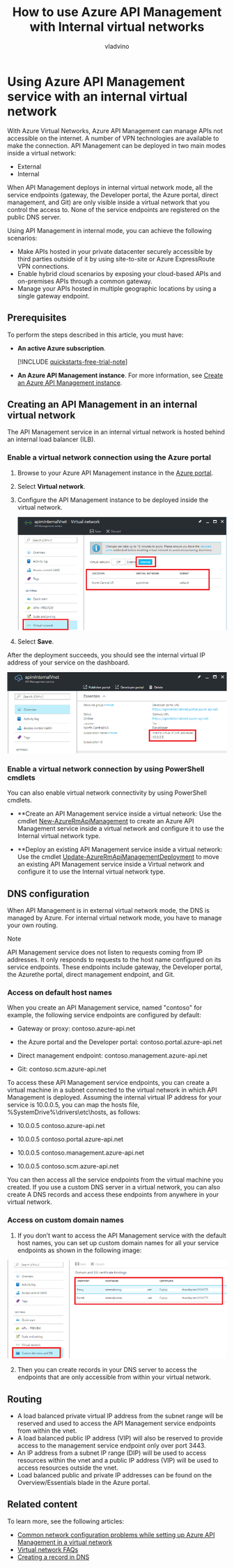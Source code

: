 ﻿---
title: How to use Azure API Management with Internal virtual networks
description: Learn how to set up and configure Azure API Management on an internal virtual network
services: api-management
documentationcenter: ''
author: vladvino
manager: kjoshi
editor: ''

ms.assetid: dac28ccf-2550-45a5-89cf-192d87369bc3
ms.service: api-management
ms.workload: mobile
ms.tgt_pltfrm: na
ms.devlang: na
ms.topic: article
origin.date: 09/29/2017
ms.author: v-yiso
ms.date: 03/19/2018
---
# Using Azure API Management service with an internal virtual network
With Azure Virtual Networks, Azure API Management can manage APIs not accessible on the internet. A number of VPN technologies are available to make the connection. API Management can be deployed in two main modes inside a virtual network:
* External
* Internal


When API Management deploys in internal virtual network mode, all the service endpoints (gateway, the Developer portal, the Azure portal, direct management, and Git) are only visible inside a virtual network that you control the access to. None of the service endpoints are registered on the public DNS server.

Using API Management in internal mode, you can achieve the following scenarios:
* Make APIs hosted in your private datacenter securely accessible by third parties outside of it by using site-to-site or Azure ExpressRoute VPN connections.
* Enable hybrid cloud scenarios by exposing your cloud-based APIs and on-premises APIs through a common gateway.
* Manage your APIs hosted in multiple geographic locations by using a single gateway endpoint. 


## Prerequisites

To perform the steps described in this article, you must have:

+ **An active Azure subscription**.

    [!INCLUDE [quickstarts-free-trial-note](../../includes/quickstarts-free-trial-note.md)]

+ **An Azure API Management instance**. For more information, see [Create an Azure API Management instance](get-started-create-service-instance.md).

## <a name="enable-vpn"> </a>Creating an API Management in an internal virtual network
The API Management service in an internal virtual network is hosted behind an internal load balancer (ILB).

### Enable a virtual network connection using the Azure portal

1. Browse to your Azure API Management instance in the [Azure portal](https://portal.azure.cn/).
2. Select **Virtual network**.
3. Configure the API Management instance to be deployed inside the virtual network.

    ![Menu for setting up an Azure API Management in an internal virtual network][api-management-using-internal-vnet-menu]

4. Select **Save**.

After the deployment succeeds, you should see the internal virtual IP address of your service on the dashboard.

![API Management dashboard with an internal virtual network configured][api-management-internal-vnet-dashboard]

### Enable a virtual network connection by using PowerShell cmdlets
You can also enable virtual network connectivity by using PowerShell cmdlets.

* **Create an API Management service inside a virtual network: Use the cmdlet [New-AzureRmApiManagement](https://docs.microsoft.com/en-us/powershell/module/azurerm.apimanagement/new-azurermapimanagement) to create an Azure API Management service inside a virtual network and configure it to use the Internal virtual network type.

* **Deploy an existing API Management service inside a virtual network: Use the cmdlet [Update-AzureRmApiManagementDeployment](https://docs.microsoft.com/en-us/powershell/module/azurerm.apimanagement/update-azurermapimanagementdeployment) to move an existing API Management service inside a Virtual network and configure it to use the Internal virtual network type.

## <a name="apim-dns-configuration"></a>DNS configuration
When API Management is in external virtual network mode, the DNS is managed by Azure. For internal virtual network mode, you have to manage your own routing.

> [!NOTE]
> API Management service does not listen to requests coming from IP addresses. It only responds to requests to the host name configured on its service endpoints. These endpoints include gateway, the Developer portal, the Azurethe portal, direct management endpoint, and Git.

### Access on default host names
When you create an API Management service, named "contoso" for example, the following service endpoints are configured by default:

   * Gateway or proxy: contoso.azure-api.net

   * the Azure portal and the Developer portal: contoso.portal.azure-api.net

   * Direct management endpoint: contoso.management.azure-api.net

   * Git: contoso.scm.azure-api.net

To access these API Management service endpoints, you can create a virtual machine in a subnet connected to the virtual network in which API Management is deployed. Assuming the internal virtual IP address for your service is 10.0.0.5, you can map the hosts file, %SystemDrive%\drivers\etc\hosts, as follows:

   * 10.0.0.5     contoso.azure-api.net

   * 10.0.0.5     contoso.portal.azure-api.net

   * 10.0.0.5     contoso.management.azure-api.net

   * 10.0.0.5     contoso.scm.azure-api.net

You can then access all the service endpoints from the virtual machine you created. 
If you use a custom DNS server in a virtual network, you can also create A DNS records and access these endpoints from anywhere in your virtual network. 

### Access on custom domain names

   1. If you don’t want to access the API Management service with the default host names, you can set up custom domain names for all your service endpoints as shown in the following image: 

   ![Setting up a custom domain for API Management][api-management-custom-domain-name]

   2. Then you can create records in your DNS server to access the endpoints that are only accessible from within your virtual network.

## <a name="routing"> </a> Routing
+ A load balanced private virtual IP address from the subnet range will be reserved and used to access the API Management service endpoints from within the vnet.
+ A load balanced public IP address (VIP) will also be reserved to provide access to the management service endpoint only over port 3443.
+ An IP address from a subnet IP range (DIP) will be used to access resources within the vnet and a public IP address (VIP) will be used to access resources outside the vnet.
+ Load balanced public and private IP addresses can be found on the Overview/Essentials blade in the Azure portal.

## <a name="related-content"> </a>Related content
To learn more, see the following articles:
* [Common network configuration problems while setting up Azure API Management in a virtual network][Common network configuration problems]
* [Virtual network FAQs](../virtual-network/virtual-networks-faq.md)
* [Creating a record in DNS](https://msdn.microsoft.com/en-us/library/bb727018.aspx)

[api-management-using-internal-vnet-menu]: ./media/api-management-using-with-internal-vnet/api-management-internal-vnet-menu.png
[api-management-internal-vnet-dashboard]: ./media/api-management-using-with-internal-vnet/api-management-internal-vnet-dashboard.png
[api-management-custom-domain-name]: ./media/api-management-using-with-internal-vnet/api-management-custom-domain-name.png

[Create API Management service]: get-started-create-service-instance.md
[Common network configuration problems]: api-management-using-with-vnet.md#network-configuration-issues

